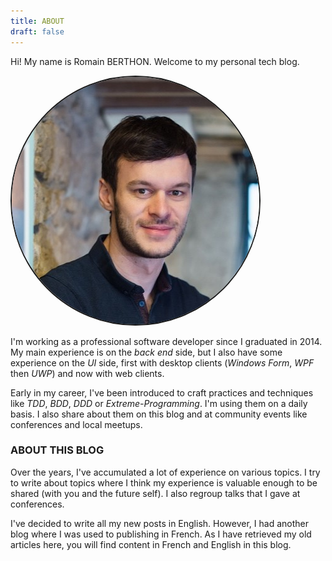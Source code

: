 ```yaml
---
title: ABOUT
draft: false
---
```


<style>
  img { 
    border: 2px solid;
    border-radius: 50% !important; 
  }
</style>

Hi! My name is Romain BERTHON. Welcome to my personal tech blog.

![Portrait of me](1.jfif)

I'm working as a professional software developer since I graduated in 2014. My main experience is on the *back end* side, but I also have some experience on the *UI* side, first with desktop clients (*Windows Form*, *WPF* then *UWP*) and now with web clients.  

Early in my career, I've been introduced to craft practices and techniques like *TDD*, *BDD*, *DDD* or *Extreme-Programming*. I'm using them on a daily basis. I also share about them on this blog and at community events like conferences and local meetups.  

### ABOUT THIS BLOG

Over the years, I've accumulated a lot of experience on various topics. I try to write about topics where I think my experience is valuable enough to be shared (with you and the future self). I also regroup talks that I gave at conferences.  

I've decided to write all my new posts in English. However, I had another blog where I was used to publishing in French. As I have retrieved my old articles here, you will find content in French and English in this blog.
